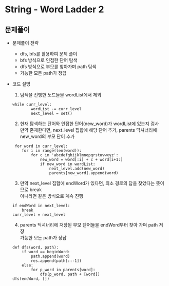 # String - Word Ladder 2
## 문제풀이
* 문제풀이 전략
    * dfs, bfs를 활용하여 문제 풀이
    * bfs 방식으로 인접한 단어 탐색
    * dfs 방식으로 부모를 찾아가며 path 탐색
    * 가능한 모든 path가 정답

* 코드 설명
    1. 탐색을 진행한 노드들을 wordList에서 제외  
    ```
    while curr_level:
            wordList -= curr_level
            next_level = set()
    ```

    2. 현재 탐색하는 단어와 인접한 단어(new_word)가 wordList에 있는지 검사  
        만약 존재한다면, next_level 집합에 해당 단어 추가, parents 딕셔너리에 new_word의 부모 단어 추가  
    ```
     for word in curr_level:
        for i in range(len(word)):
            for c in 'abcdefghijklmnopqrstuvwxyz':
                new_word = word[:i] + c + word[i+1:]
                if new_word in wordList:
                    next_level.add(new_word)
                    parents[new_word].append(word)
    ```

    3. 만약 next_level 집합에 endWord가 있다면, 최소 경로의 답을 찾았다는 뜻이므로 break  
        아니라면 같은 방식으로 계속 진행  
    ```
    if endWord in next_level:
        break
    curr_level = next_level
    ```

    4. parents 딕셔너리에 저장된 부모 단어들을 endWord부터 찾아 가며 path 저장  
        가능한 모든 path가 정답  
    ```
    def dfs(word, path):
        if word == beginWord:
            path.append(word)
            res.append(path[::-1])
        else:
            for p_word in parents[word]:
                dfs(p_word, path + [word])
    dfs(endWord, [])
    ```